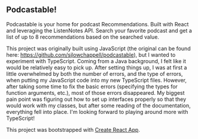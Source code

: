 ## Podcastable!

Podcastable is your home for podcast Recommendations. Built with React and leveraging the ListenNotes API. Search your favorite podcast and get a list of up to 8 recommendations based on the searched value.

This project was originally built using JavaScript (the original can be found here: https://github.com/sjlowchappell/podcastable), but I wanted to experiment with TypeScript. Coming from a Java background, I felt like it would be relatively easy to pick up. After setting things up, I was at first a little overwhelmed by both the number of errors, and the type of errors, when putting my JavaScript code into my new TypeScript files. However, after taking some time to fix the basic errors (specifying the types for function arguments, etc.), most of those errors disappeared. My biggest pain point was figuring out how to set up interfaces properly so that they would work with my classes, but after some reading of the documentation, everything fell into place. I'm looking forward to playing around more with TypeScript!

This project was bootstrapped with [Create React App](https://github.com/facebook/create-react-app).
